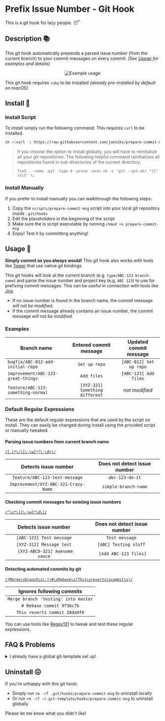 # Prefix Issue Number - Git Hook
This is a git hook for lazy people. :sleeping:

## Description :books:
This git hook automatically prepends a parsed issue number (from the current branch) to your commit messages on every commit. _(See [Usage](#usage-wrench) for examples and details)_

<p align="center">
  <img alt="Example usage" src="example.gif">
</p>

This git hook requires `ruby`  to be installed _(already pre-installed by default on macOS)_.

## Install :rocket:
### Install Script
To install simply run the following command. This requires `curl` to be installed.

```bash
sh <(curl -s https://raw.githubusercontent.com/janniks/prepare-commit-msg/master/scripts/install.sh)
```

> If you choose the option to install globally, you will have to reinitialize all your git repositories. The following helpful command reinitializes all repositories found in sub-directories of the current directory.
>
> `find . -name .git -type d -prune -exec sh -c 'git --git-dir "{}" init' \;`

### Install Manually
If you prefer to install manually you can walkthrough the following steps:

1. Copy the `scripts/prepare-commit-msg` script into your local git repository inside `.git/hooks`
1. Edit the placeholders in the beginning of the script
1. Make sure the is script executable by running `chmod +x prepare-commit-msg`
1. Enjoy! Test it by committing anything!

## Usage :wrench:
**Simply commit as you always would!** This git hook also works with tools like [Tower](https://www.git-tower.com/) that use native git bindings.

This git hooks will look at the current branch (e.g. `type/ABC-123-branch-name`) and parse the issue number and project key (e.g. `ABC 123`) to use for prefixing commit messages. This can be useful in connection with tools like [Jira](https://confluence.atlassian.com/jirasoftwarecloud/referencing-issues-in-your-development-work-777002789.html).

- If no issue number is found in the branch name, the commit message _will not be modified_.
- If the commit message already contains an issue number, the commit message _will not be modified_.

### Examples

| Branch name | Entered commit message | Updated commit message |
| ----------- | :--------------------: | :--------------------: |
| `bugfix/ABC-012-add-initial-repo` | `Set up repo` | `[ABC-012] Set up repo` |
| `improvement/ABC-123-great-things` | `Add files` | `[ABC-123] Add files` |
| `feature/ABC-123-something-normal` | `[XYZ-321] Something different` | _not modified_ |

### Default Regular Expressions
These are the default regular expressions that are used by the script on install. They can easily be changed during install using the provided script or manually tweaked.

#### Parsing issue numbers from current branch name
[`/[.]*\/([\-\w]*?\-\d+)/`](https://regex101.com/r/gf9GMF/1)

| Detects issue number | Does not detect issue number |
| :------------------: | :--------------------------: |
| `feature/ABC-123-test-message` | `abc-123-do-it` |
| `Improvement/XYZ-ABC-321-Crazy-Name` | `simple-branch-name` |

#### Checking commit messages for existing issue numbers
[`/^\s*\[[\-\w]*\d\]/`](https://regex101.com/r/nZr8LF/1)

| Detects issue number | Does not detect issue number |
| :------------------: | :--------------------------: |
| `[ABC-123] Test message` | `Test message` |
| `[XYZ-312] Message test` | `[ABC] Testing stuff` |
| ` [XYZ-ABCD-321] Awesome sauce` | ` [Add ABC-123 files]` |

#### Detecting automated commits by git
[`/(Merge\sbranch\s\'|\#\sRebase\s|This\sreverts\scommit\s)/`](https://regex101.com/r/Cs2Qag/1)

| Ignores following commits |
| :-------------------: |
| `Merge branch 'testing' into master` |
| `# Rebase commit 9f3bc7b` |
| `This reverts commit 28da9f6` |

You can use tools like [Regex101](https://regex101.com/) to tweak and test these regular expressions.

## FAQ & Problems

<details>
  <summary>I already have a global git-template set up!</summary>
  Install manually and add the git hook file to your hooks directory in your existing git-template.
</details>

## Uninstall :confounded:
If you're unhappy with this git hook:

* Simply run `rm -rf .git/hooks/prepare-commit-msg` to uninstall locally
* Or run `rm -rf ~/.git-template/hooks/prepare-commit-msg` to uninstall globally

Please let me know what you didn't like!
